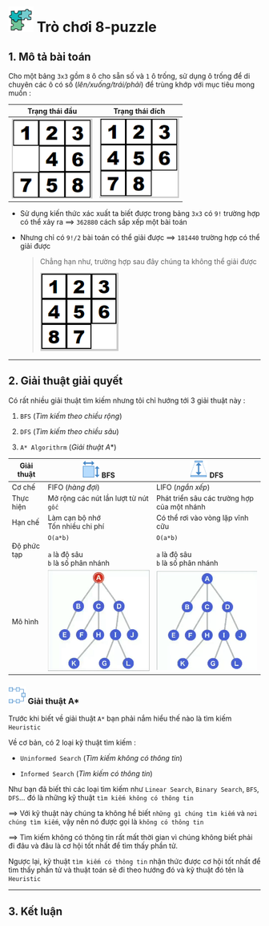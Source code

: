 # <img title="" src="https://raw.githubusercontent.com/Zenfection/Image/master/2021/05/16-14-55-43-icons8_big_puzzle_512px_1.png" alt="icons8_big_puzzle_512px_1.png" width="50"> Trò chơi 8-puzzle

## 1. Mô tả bài toán

Cho một bảng `3x3` gồm `8` ô cho sẵn số và `1` ô trống, sử dụng ô trống để di chuyên các ô có số (*lên/xuống/trái/phải*) để trùng khớp với mục tiêu mong muốn : 

| Trạng thái đầu                                                                                                                                                                             | Trạng thái đích                                                                                                                                                                            |
| ------------------------------------------------------------------------------------------------------------------------------------------------------------------------------------------ | ------------------------------------------------------------------------------------------------------------------------------------------------------------------------------------------ |
| <img title="" src="https://raw.githubusercontent.com/Zenfection/Image/master/2021/05/16-15-06-36-Screenshot%202021-05-16%20150625.png" alt="Screenshot 2021-05-16 150625.png" width="161"> | <img title="" src="https://raw.githubusercontent.com/Zenfection/Image/master/2021/05/16-15-07-20-Screenshot%202021-05-16%20150711.png" alt="Screenshot 2021-05-16 150711.png" width="159"> |

- Sử dụng kiến thức xác xuất ta biết được trong bảng `3x3` có `9!` trường hợp có thể xảy ra ==> `362880` cách sắp xếp một bài toán

- Nhưng chỉ có `9!/2` bài toán có thể giải được ==> `181440` trường hợp có thể giải được
  
  > Chẳng hạn như, trường hợp sau đây chúng ta không thể giải được
  > 
  > ![Screenshot 2021-05-16 151221.png](https://raw.githubusercontent.com/Zenfection/Image/master/2021/05/16-15-12-30-Screenshot%202021-05-16%20151221.png)

---

## 2. Giải thuật giải quyết

Có rất nhiều giải thuật tìm kiếm nhưng tôi chỉ hướng tới 3 giải thuật này : 

1. `BFS` (*Tìm kiếm theo chiều rộng*) 

2. `DFS` (*Tìm kiếm theo chiều sâu*)

3. `A* Algorithrm` (*Giải thuật A*\*)

| Giải thuật  | <img src="https://raw.githubusercontent.com/Zenfection/Image/master/2021/05/16-15-17-20-icons8_surface_512px.png" title="" alt="icons8_surface_512px.png" width="35"> BFS | <img title="" src="https://raw.githubusercontent.com/Zenfection/Image/master/2021/05/16-15-18-31-icons8_depth_512px_1.png" alt="icons8_depth_512px_1.png" width="35"> DFS |
| ----------- | ------------------------------------------------------------------------------------------------------------------------------------------------------------------------- | ------------------------------------------------------------------------------------------------------------------------------------------------------------------------- |
| Cơ chế      | FIFO (*hàng đợi*)                                                                                                                                                         | LIFO (*ngắn xếp*)                                                                                                                                                         |
| Thực hiện   | Mở rộng các nút lần lượt từ nút `gốc`                                                                                                                                     | Phát triển sâu các trường hợp của một nhánh                                                                                                                               |
| Hạn chế     | Làm cạn bộ nhớ<br>Tốn nhiều chi phí                                                                                                                                       | Có thể rơi vào vòng lặp vĩnh cữu<br>                                                                                                                                      |
| Độ phức tạp | `O(a*b)` <br><br>`a` là độ sâu<br>`b` là số phân nhánh                                                                                                                    | `O(a*b)` <br><br>`a` là độ sâu<br>`b` là số phân nhánh                                                                                                                    |
| Mô hình     | ![bfs_gif.gif](https://raw.githubusercontent.com/Zenfection/Image/master/2021/05/16-15-47-42-bfs_gif.gif)                                                                 | ![dfs_gif.gif](https://raw.githubusercontent.com/Zenfection/Image/master/2021/05/16-15-49-17-dfs_gif.gif)                                                                 |

### <img src="https://raw.githubusercontent.com/Zenfection/Image/master/2021/05/16-15-19-51-icons8_flow_512px.png" title="" alt="icons8_flow_512px.png" width="35"> Giải thuật A*

Trước khi biết  về giải thuật `A*` bạn phải nắm hiểu thế nào là tìm kiếm `Heuristic`

Về cơ bản, có 2 loại kỹ thuật tìm kiếm : 

- `Uninformed Search` (*Tìm kiếm không có thông tin*)

- `Informed Search` (*Tìm kiếm có thông tin*)

Như bạn đã biết thì các loại tìm kiếm như `Linear Search`, `Binary Search`, `BFS`, `DFS`... đó là những kỹ thuật `tìm kiếm không có thông tin` 

==> Với kỹ thuật này chúng ta không hề biết `những gì chúng tìm kiếm` và `nơi chúng tìm kiếm`, vậy nên nó được gọi là `không có thông tin`

==> Tìm kiếm không có thông tin rất mất thời gian vì chúng không biết phải đi đâu và đâu là cơ hội tốt nhất để tìm thấy phần tử.

Ngược lại, kỹ thuật `tìm kiếm có thông tin` nhận thức được cơ hội tốt nhất để tìm thấy phần tử và thuật toán sẽ đi theo hướng đó và kỹ thuật đó tên là `Heuristic`



---

## 3. Kết luận
